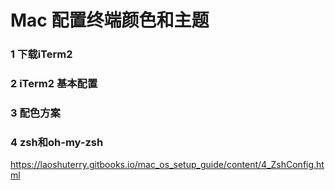 # Mac 配置终端颜色和主题

### 1 下载iTerm2

### 2 iTerm2 基本配置

### 3 配色方案

### 4 zsh和oh-my-zsh

https://laoshuterry.gitbooks.io/mac_os_setup_guide/content/4_ZshConfig.html